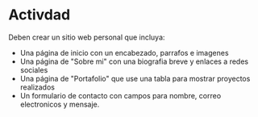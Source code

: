 # Activdad
Deben crear un sitio web personal que incluya:
- Una página de inicio con un encabezado, parrafos e imagenes
- Una página de "Sobre mi" con una biografia breve y enlaces a redes sociales
- Una página de "Portafolio" que use una tabla para mostrar proyectos realizados
- Un formulario de contacto con campos para nombre, correo electronicos y mensaje.
